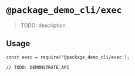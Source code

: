 # `@package_demo_cli/exec`

> TODO: description

## Usage

```
const exec = require('@package_demo_cli/exec');

// TODO: DEMONSTRATE API
```
